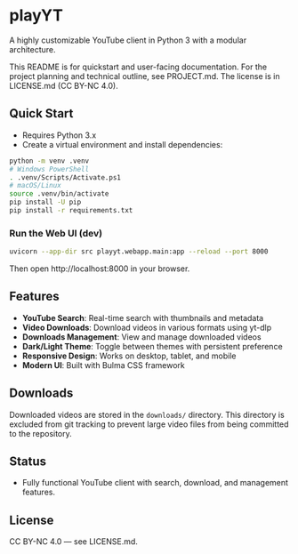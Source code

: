 # playYT

A highly customizable YouTube client in Python 3 with a modular architecture.

This README is for quickstart and user-facing documentation. For the project planning and technical outline, see PROJECT.md. The license is in LICENSE.md (CC BY-NC 4.0).

## Quick Start

- Requires Python 3.x
- Create a virtual environment and install dependencies:

```bash
python -m venv .venv
# Windows PowerShell
. .venv/Scripts/Activate.ps1
# macOS/Linux
source .venv/bin/activate
pip install -U pip
pip install -r requirements.txt
```

### Run the Web UI (dev)

```bash
uvicorn --app-dir src playyt.webapp.main:app --reload --port 8000
```

Then open http://localhost:8000 in your browser.

## Features

- **YouTube Search**: Real-time search with thumbnails and metadata
- **Video Downloads**: Download videos in various formats using yt-dlp
- **Downloads Management**: View and manage downloaded videos
- **Dark/Light Theme**: Toggle between themes with persistent preference
- **Responsive Design**: Works on desktop, tablet, and mobile
- **Modern UI**: Built with Bulma CSS framework

## Downloads

Downloaded videos are stored in the `downloads/` directory. This directory is excluded from git tracking to prevent large video files from being committed to the repository.

## Status

- Fully functional YouTube client with search, download, and management features.

## License

CC BY-NC 4.0 — see LICENSE.md.


